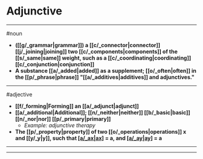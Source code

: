 # Adjunctive
---
#noun
- **([[g/_grammar|grammar]]) a [[c/_connector|connector]] [[j/_joining|joining]] two [[c/_components|components]] of the [[s/_same|same]] weight, such as a [[c/_coordinating|coordinating]] [[c/_conjunction|conjunction]]**
- **A substance [[a/_added|added]] as a supplement; [[o/_often|often]] in the [[p/_phrase|phrase]] "[[a/_additives|additives]] and adjunctives."**
---
#adjective
- **[[f/_forming|Forming]] an [[a/_adjunct|adjunct]]**
- **[[a/_additional|Additional]]; [[n/_neither|neither]] [[b/_basic|basic]] [[n/_nor|nor]] [[p/_primary|primary]]**
	- _Example: adjunctive therapy_
- **The [[p/_property|property]] of two [[o/_operations|operations]] x and [[y/_y|y]], such that [[a/_ax|ax]](ayb) = a, and [[a/_ay|ay]](axb) = a**
---
---
